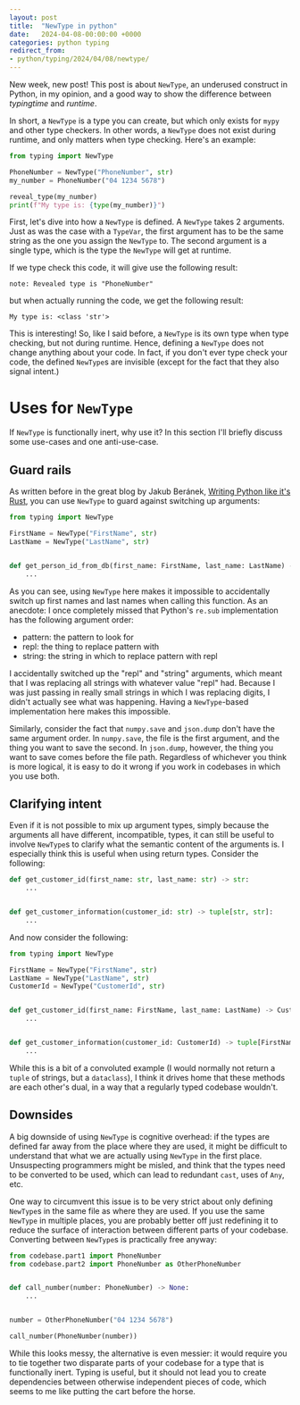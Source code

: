 ```yaml
---
layout: post
title:  "NewType in python"
date:   2024-04-08-00:00:00 +0000
categories: python typing
redirect_from:
- python/typing/2024/04/08/newtype/
---
```


New week, new post! This post is about `NewType`, an underused construct in Python, in my opinion, and a good way to show the difference between _typingtime_ and _runtime_. 

In short, a `NewType` is a type you can create, but which only exists for `mypy` and other type checkers. In other words, a `NewType` does not exist during runtime, and only matters when type checking. Here's an example:

```python
from typing import NewType

PhoneNumber = NewType("PhoneNumber", str)
my_number = PhoneNumber("04 1234 5678")

reveal_type(my_number)
print(f"My type is: {type(my_number)}")
```

First, let's dive into how a `NewType` is defined. A `NewType` takes 2 arguments. Just as was the case with a `TypeVar`, the first argument has to be the same string as the one you assign the `NewType` to. The second argument is a single type, which is the type the `NewType` will get at runtime.

If we type check this code, it will give use the following result:

```
note: Revealed type is "PhoneNumber"
```

but when actually running the code, we get the following result:

```
My type is: <class 'str'>
```

This is interesting! So, like I said before, a `NewType` is its own type when type checking, but not during runtime. Hence, defining a `NewType` does not change anything about your code. In fact, if you don't ever type check your code, the defined `NewType`s are invisible (except for the fact that they also signal intent.)

# Uses for `NewType`

If `NewType` is functionally inert, why use it? In this section I'll briefly discuss some use-cases and one anti-use-case.

## Guard rails

As written before in the great blog by Jakub Beránek, [Writing Python like it's Rust](https://kobzol.github.io/rust/python/2023/05/20/writing-python-like-its-rust.html), you can use `NewType` to guard against switching up arguments:

```python
from typing import NewType

FirstName = NewType("FirstName", str)
LastName = NewType("LastName", str)


def get_person_id_from_db(first_name: FirstName, last_name: LastName) -> str:
    ...

```

As you can see, using `NewType` here makes it impossible to accidentally switch up first names and last names when calling this function. As an anecdote: I once completely missed that Python's `re.sub` implementation has the following argument order:

* pattern: the pattern to look for
* repl: the thing to replace pattern with
* string: the string in which to replace pattern with repl

I accidentally switched up the "repl" and "string" arguments, which meant that I was replacing all strings with whatever value "repl" had. Because I was just passing in really small strings in which I was replacing digits, I didn't actually see what was happening. Having a `NewType`-based implementation here makes this impossible.

Similarly, consider the fact that `numpy.save` and `json.dump` don't have the same argument order. In `numpy.save`, the file is the first argument, and the thing you want to save the second. In `json.dump`, however, the thing you want to save comes before the file path. Regardless of whichever you think is more logical, it is easy to do it wrong if you work in codebases in which you use both.

## Clarifying intent

Even if it is not possible to mix up argument types, simply because the arguments all have different, incompatible, types, it can still be useful to involve `NewType`s to clarify what the semantic content of the arguments is. I especially think this is useful when using return types. Consider the following:

```python
def get_customer_id(first_name: str, last_name: str) -> str:
    ...


def get_customer_information(customer_id: str) -> tuple[str, str]:
    ...

```

And now consider the following:

```python
from typing import NewType

FirstName = NewType("FirstName", str)
LastName = NewType("LastName", str)
CustomerId = NewType("CustomerId", str)


def get_customer_id(first_name: FirstName, last_name: LastName) -> CustomerId:
    ...


def get_customer_information(customer_id: CustomerId) -> tuple[FirstName, LastName]:
    ...

```

While this is a bit of a convoluted example (I would normally not return a `tuple` of strings, but a `dataclass`), I think it drives home that these methods are each other's dual, in a way that a regularly typed codebase wouldn't.

## Downsides

A big downside of using `NewType` is cognitive overhead: if the types are defined far away from the place where they are used, it might be difficult to understand that what we are actually using `NewType` in the first place. Unsuspecting programmers might be misled, and think that the types need to be converted to be used, which can lead to redundant `cast`, uses of `Any`, etc.

One way to circumvent this issue is to be very strict about only defining `NewType`s in the same file as where they are used. If you use the same `NewType` in multiple places, you are probably better off just redefining it to reduce the surface of interaction between different parts of your codebase. Converting between `NewType`s is practically free anyway:

```python
from codebase.part1 import PhoneNumber
from codebase.part2 import PhoneNumber as OtherPhoneNumber


def call_number(number: PhoneNumber) -> None:
    ...


number = OtherPhoneNumber("04 1234 5678")

call_number(PhoneNumber(number))

```

While this looks messy, the alternative is even messier: it would require you to tie together two disparate parts of your codebase for a type that is functionally inert. Typing is useful, but it should not lead you to create dependencies between otherwise independent pieces of code, which seems to me like putting the cart before the horse.